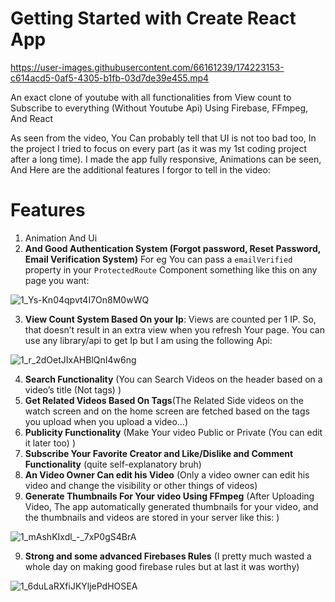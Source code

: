 # Getting Started with Create React App

https://user-images.githubusercontent.com/66161239/174223153-c614acd5-0af5-4305-b1fb-03d7de39e455.mp4

An exact clone of youtube with all functionalities from View count to Subscribe to everything (Without Youtube Api) Using Firebase, FFmpeg, And React

As seen from the video, You Can probably tell that UI is not too bad too, In the project I tried to focus on every part (as it was my 1st coding project after a long time). I made the app fully responsive, Animations can be seen, And Here are the additional features I forgor to tell in the video:

# Features
1. Animation And Ui
2. **And Good Authentication System (Forgot password, Reset Password, Email Verification System)** For eg You can pass a `emailVerified` property in your `ProtectedRoute` Component something like this on any page you want:

![1_Ys-Kn04qpvt4I7On8M0wWQ](https://user-images.githubusercontent.com/66161239/174223638-f785044b-743c-4ad2-a30c-a44d8b38f03b.png)

3. **View Count System Based On your Ip**: Views are counted per 1 IP. So, that doesn’t result in an extra view when you refresh Your page. You can use any library/api to get Ip but I am using the following Api:

![1_r_2dOetJIxAHBlQnI4w6ng](https://user-images.githubusercontent.com/66161239/174223856-933c6d37-6d62-40b3-a41a-c6bbb115fd7d.png)

4. **Search Functionality** (You can Search Videos on the header based on a video’s title (Not tags) )
5. **Get Related Videos Based On Tags**(The Related Side videos on the watch screen and on the home screen are fetched based on the tags you upload when you upload a video…)
6. **Publicity Functionality** (Make Your video Public or Private (You can edit it later too) )
7. **Subscribe Your Favorite Creator and Like/Dislike and Comment Functionality** (quite self-explanatory bruh)
8. **An Video Owner Can edit his Video** (Only a video owner can edit his video and change the visibility or other things of videos)
9. **Generate Thumbnails For Your video Using FFmpeg** (After Uploading Video, The app automatically generated thumbnails for your video, and the thumbnails and videos are stored in your server like this: )

![1_mAshKIxdl_-_7xP0gS4BrA](https://user-images.githubusercontent.com/66161239/174224075-c80541cf-fb5c-47ac-829e-a1476253d69c.png)

9. **Strong and some advanced Firebases Rules** (I pretty much wasted a whole day on making good firebase rules but at last it was worthy)

![1_6duLaRXfiJKYljePdHOSEA](https://user-images.githubusercontent.com/66161239/174224122-22df9f79-0017-4701-8f3e-6d74a1b52c12.png)

